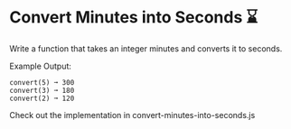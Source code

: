 # Convert Minutes into Seconds ⌛
Write a function that takes an integer minutes and converts it to seconds.

Example Output:
```
convert(5) ➞ 300
convert(3) ➞ 180
convert(2) ➞ 120
```
Check out the implementation in convert-minutes-into-seconds.js
